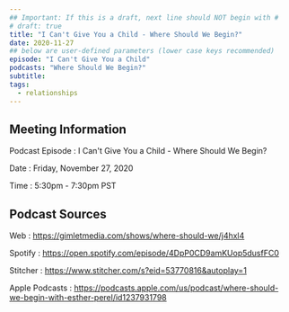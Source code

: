 ```yaml
---
## Important: If this is a draft, next line should NOT begin with #
# draft: true
title: "I Can't Give You a Child - Where Should We Begin?"
date: 2020-11-27
## below are user-defined parameters (lower case keys recommended)
episode: "I Can't Give You a Child"
podcasts: "Where Should We Begin?"
subtitle:
tags:
  - relationships
---
```


## Meeting Information

Podcast Episode
:   I Can't Give You a Child - Where Should We Begin?

Date
:   Friday, November 27, 2020

Time
:   5:30pm - 7:30pm PST

## Podcast Sources

Web
:   https://gimletmedia.com/shows/where-should-we/j4hxl4

Spotify
:   https://open.spotify.com/episode/4DpP0CD9amKUop5dusfFC0

Stitcher
:   https://www.stitcher.com/s?eid=53770816&autoplay=1

Apple Podcasts
:   https://podcasts.apple.com/us/podcast/where-should-we-begin-with-esther-perel/id1237931798

